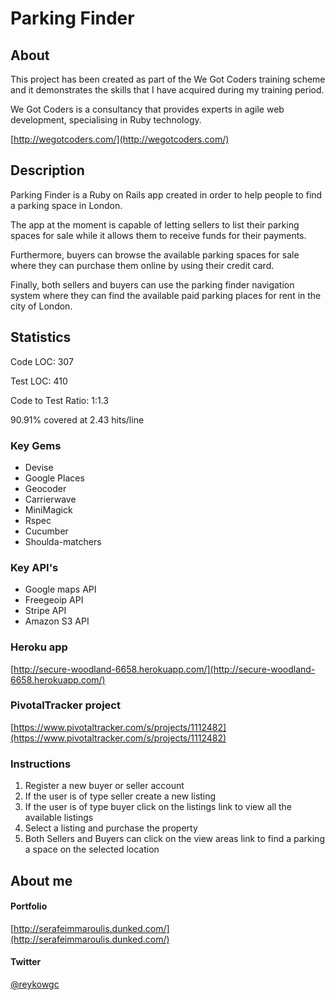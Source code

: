 # Parking Finder #

## About

This project has been created as part of the We Got Coders training scheme and it demonstrates the skills that I have acquired during my training period.

We Got Coders is a consultancy that provides experts in agile web development, specialising in Ruby technology.

[http://wegotcoders.com/](http://wegotcoders.com/)

## Description ##

Parking Finder is a Ruby on Rails app created in order to help people to find a parking space in London.

The app at the moment is capable of letting sellers to list their parking spaces for sale while it allows them to receive funds for their payments. 

Furthermore, buyers can browse the available parking spaces for sale where they can purchase them online by using their credit card.

Finally, both sellers and buyers can use the parking finder navigation system where they can find the available paid parking places for rent in the city of London. 

## Statistics ##

Code LOC: 307

Test LOC: 410

Code to Test Ratio: 1:1.3

90.91% covered at 2.43 hits/line
    
### Key Gems ###

* Devise 
* Google Places 
* Geocoder 
* Carrierwave 
* MiniMagick 
* Rspec 
* Cucumber 
* Shoulda-matchers 

### Key API's ###

* Google maps API
* Freegeoip API
* Stripe API 
* Amazon S3 API


### Heroku app ###

[http://secure-woodland-6658.herokuapp.com/](http://secure-woodland-6658.herokuapp.com/)


### PivotalTracker project ###

[https://www.pivotaltracker.com/s/projects/1112482](https://www.pivotaltracker.com/s/projects/1112482)


### Instructions ###

1. Register a new buyer or seller account
2. If the user is of type seller create a new listing
3. If the user is of type buyer click on the listings link to view all the available listings
4. Select a listing and purchase the property
5. Both Sellers and Buyers can click on the view areas link to find a parking a space on the selected location


## About me ##

#### Portfolio

[http://serafeimmaroulis.dunked.com/](http://serafeimmaroulis.dunked.com/)

#### Twitter

[@reykowgc](https://twitter.com/reykowgc)

